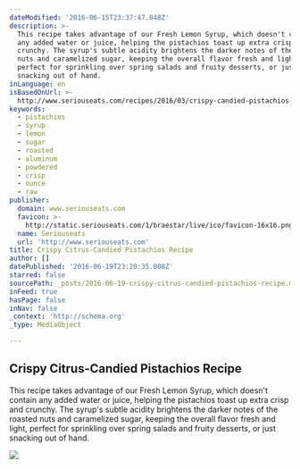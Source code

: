```yaml
---
dateModified: '2016-06-15T23:37:47.048Z'
description: >-
  This recipe takes advantage of our Fresh Lemon Syrup, which doesn't contain
  any added water or juice, helping the pistachios toast up extra crisp and
  crunchy. The syrup's subtle acidity brightens the darker notes of the roasted
  nuts and caramelized sugar, keeping the overall flavor fresh and light,
  perfect for sprinkling over spring salads and fruity desserts, or just
  snacking out of hand.
inLanguage: en
isBasedOnUrl: >-
  http://www.seriouseats.com/recipes/2016/03/crispy-candied-pistachios-recipe.html
keywords:
  - pistachios
  - syrup
  - lemon
  - sugar
  - roasted
  - aluminum
  - powdered
  - crisp
  - ounce
  - raw
publisher:
  domain: www.seriouseats.com
  favicon: >-
    http://static.seriouseats.com/1/braestar/live/ico/favicon-16x16.png?v=20151102a
  name: Seriouseats
  url: 'http://www.seriouseats.com'
title: Crispy Citrus-Candied Pistachios Recipe
author: []
datePublished: '2016-06-19T23:20:35.008Z'
starred: false
sourcePath: _posts/2016-06-19-crispy-citrus-candied-pistachios-recipe.md
inFeed: true
hasPage: false
inNav: false
_context: 'http://schema.org'
_type: MediaObject

---
```

<article style=""><h1>Crispy Citrus-Candied Pistachios Recipe</h1><p>This recipe takes advantage of our Fresh Lemon Syrup, which doesn't contain any added water or juice, helping the pistachios toast up extra crisp and crunchy. The syrup's subtle acidity brightens the darker notes of the roasted nuts and caramelized sugar, keeping the overall flavor fresh and light, perfect for sprinkling over spring salads and fruity desserts, or just snacking out of hand.</p><img src="http://www.seriouseats.com/recipes/assets_c/2016/03/20160225-candied-pistachios-vicky-wasik-9-thumb-1500xauto-430624.jpg" /></article>